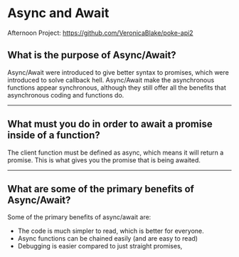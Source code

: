 # Async and Await

Afternoon Project: https://github.com/VeronicaBlake/poke-api2

## What is the purpose of Async/Await?

Async/Await were introduced to give better syntax to promises, which were introduced to solve callback hell. Async/Await make the asynchronous functions appear synchronous, although they still offer all the benefits that asynchronous coding and functions do.

---

## What must you do in order to await a promise inside of a function?

The client function must be defined as async, which means it will return a promise. This is what gives you the promise that is being awaited.

---

## What are some of the primary benefits of Async/Await?

Some of the primary benefits of async/await are:

- The code is much simpler to read, which is better for everyone.
- Async functions can be chained easily (and are easy to read)
- Debugging is easier compared to just straight promises,
